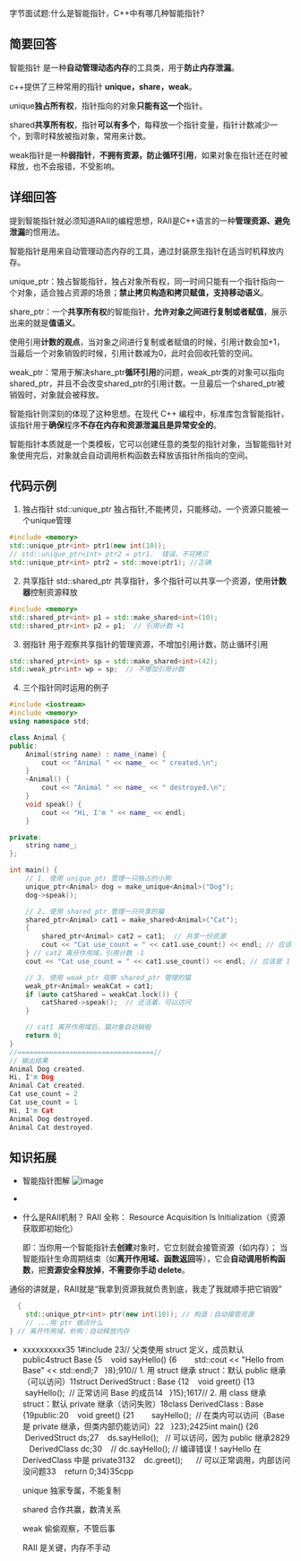 字节面试题:什么是智能指针，C++中有哪几种智能指针?
## 简要回答
智能指针 是一种**自动管理动态内存**的工具类，用于**防止内存泄漏**。

c++提供了三种常用的指针 **unique，share，weak**。

unique**独占所有权**，指针指向的对象**只能有这一个**指针。

shared**共享所有权**，指针**可以有多个**，每释放一个指针变量，指针计数减少一个，到零时释放被指对象，常用来计数。

weak指针是一种**弱指针**，**不拥有资源，防止循环引用**，如果对象在指针还在时被释放，也不会报错，不受影响。
## 详细回答
提到智能指针就必须知道RAII的编程思想，RAII是C++语言的一种**管理资源、避免泄漏**的惯用法。

智能指针是用来自动管理动态内存的工具，通过封装原生指针在适当时机释放内存。

unique_ptr：独占智能指针，独占对象所有权，同一时间只能有一个指针指向一个对象，适合独占资源的场景；**禁止拷贝构造和拷贝赋值，支持移动语义**。

share_ptr：一个**共享所有权**的智能指针，**允许对象之间进行复制或者赋值**，展示出来的就是**值语义**。

使用引用**计数的观点**，当对象之间进行复制或者赋值的时候，引用计数会加+1，当最后一个对象销毁的时候，引用计数减为0，此时会回收托管的空间。

weak_ptr：常用于解决share_ptr**循环引用**的问题，weak_ptr类的对象可以指向shared_ptr，并且不会改变shared_ptr的引用计数。一旦最后一个shared_ptr被销毁时，对象就会被释放。

智能指针则深刻的体现了这种思想。在现代 C++ 编程中，标准库包含智能指针，该指针用于**确保**程序**不存在内存和资源泄漏且是异常安全的**。

智能指针本质就是一个类模板，它可以创建任意的类型的指针对象，当智能指针对象使用完后，对象就会自动调用析构函数去释放该指针所指向的空间。

## 代码示例
1. 独占指针
std::unique_ptr<T> 独占指针,不能拷贝，只能移动，一个资源只能被一个unique管理
```cpp
#include <memory>
std::unique_ptr<int> ptr1(new int(10));
// std::unique_ptr<int> ptr2 = ptr1.  错误，不可拷贝
std::unique_ptr<int> ptr2 = std::move(ptr1); //正确
```
2. 共享指针
    std::shared_ptr<T> 共享指针，多个指针可以共享一个资源，使用**计数器**控制资源释放
```cpp
#include <memory>
std::shared_ptr<int> p1 = std::make_shared<int>(10);
std::shared_ptr<int> p2 = p1;  // 引用计数 +1
```
3. 弱指针
    用于观察共享指针的管理资源，不增加引用计数，防止循环引用
```cpp
std::shared_ptr<int> sp = std::make_shared<int>(42);
std::weak_ptr<int> wp = sp;  // 不增加引用计数
```
4. 三个指针同时运用的例子
```cpp
#include <iostream>
#include <memory>
using namespace std;

class Animal {
public:
    Animal(string name) : name_(name) {
        cout << "Animal " << name_ << " created.\n";
    }
    ~Animal() {
        cout << "Animal " << name_ << " destroyed.\n";
    }
    void speak() {
        cout << "Hi, I'm " << name_ << endl;
    }

private:
    string name_;
};

int main() {
    // 1. 使用 unique_ptr 管理一只独占的小狗
    unique_ptr<Animal> dog = make_unique<Animal>("Dog"); 
    dog->speak();

    // 2. 使用 shared_ptr 管理一只共享的猫
    shared_ptr<Animal> cat1 = make_shared<Animal>("Cat");
    {
        shared_ptr<Animal> cat2 = cat1;  // 共享一份资源
        cout << "Cat use_count = " << cat1.use_count() << endl; // 应该是 2
    } // cat2 离开作用域，引用计数 -1
    cout << "Cat use_count = " << cat1.use_count() << endl; // 应该是 1

    // 3. 使用 weak_ptr 观察 shared_ptr 管理的猫
    weak_ptr<Animal> weakCat = cat1;
    if (auto catShared = weakCat.lock()) {
        catShared->speak();  // 还活着，可以访问
    }

    // cat1 离开作用域后，猫对象自动销毁
    return 0;
}
//==================================//
// 输出结果
Animal Dog created.
Hi, I'm Dog
Animal Cat created.
Cat use_count = 2
Cat use_count = 1
Hi, I'm Cat
Animal Dog destroyed.
Animal Cat destroyed.
```

## 知识拓展
  - 智能指针图解
![image](https://file1.kamacoder.com/i/bagu/1.png)
  - 
  - 什么是RAII机制？
RAII 全称： 
    Resource Acquisition Is Initialization（资源获取即初始化）

    即：当你用一个智能指针去**创建**对象时，它立刻就会接管资源（如内存）；
当智能指针生命周期结束（如**离开作用域、函数返回**等），它会**自动调用析构函数**，把**资源安全释放掉**，**不需要你手动 delete**。

  通俗的讲就是，RAII就是“我拿到资源我就负责到底，我走了我就顺手把它销毁”
```cpp
  {
    std::unique_ptr<int> ptr(new int(10)); // 构造：自动接管资源
    // ...用 ptr 做点什么
} // 离开作用域，析构：自动释放内存
```

  - xxxxxxxxxx35 1#include <iostream>2​3// 父类使用 struct 定义，成员默认 public4struct Base {5    void sayHello() {6        std::cout << "Hello from Base" << std::endl;7    }8};9​10// 1. 用 struct 继承 struct：默认 public 继承（可以访问）11struct DerivedStruct : Base {12    void greet() {13        sayHello();  // 正常访问 Base 的成员14    }15};16​17// 2. 用 class 继承 struct：默认 private 继承（访问失败）18class DerivedClass : Base {19public:20    void greet() {21        sayHello();  // 在类内可以访问（Base 是 private 继承，但类内部仍能访问）22    }23};24​25int main() {26    DerivedStruct ds;27    ds.sayHello();   // 可以访问，因为 public 继承28​29    DerivedClass dc;30    // dc.sayHello(); // 编译错误！sayHello 在 DerivedClass 中是 private31​32    dc.greet();      // 可以正常调用，内部访问没问题33    return 0;34}35​cpp
  
    unique 独家专属，不能复制
  
    shared 合作共赢，数清关系
  
    weak 偷偷观察，不管后事
  
    RAII 是关键，内存不手动